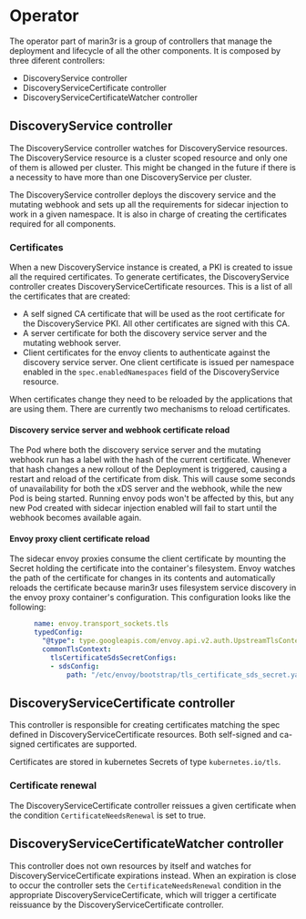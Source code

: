 # Operator

The operator part of marin3r is a group of controllers that manage the deployment and lifecycle of all the other components. It is composed by three diferent controllers:

* DiscoveryService controller
* DiscoveryServiceCertificate controller
* DiscoveryServiceCertificateWatcher controller

## DiscoveryService controller

The DiscoveryService controller watches for DiscoveryService resources. The DiscoveryService resource is a cluster scoped resource and only one of them is allowed per cluster. This might be changed in the future if there is a necessity to have more than one DiscoveryService per cluster.

The DiscoveryService controller deploys the discovery service and the mutating webhook and sets up all the requirements for sidecar injection to work in a given namespace. It is also in charge of creating the certificates required for all components.

### Certificates

When a new DiscoveryService instance is created, a PKI is created to issue all the required certificates. To generate certificates, the DiscoveryService controller creates DiscoveryServiceCertificate resources. This is a list of all the certificates that are created:

* A self signed CA certificate that will be used as the root certificate for the DiscoveryService PKI. All other certificates are signed with this CA.
* A server certificate for both the discovery service server and the mutating webhook server.
* Client certificates for the envoy clients to authenticate against the discovery service server. One client certificate is issued per namespace enabled in the `spec.enabledNamespaces` field of the DiscoveryService resource.

When certificates change they need to be reloaded by the applications that are using them. There are currently two mechanisms to reload certificates.

#### Discovery service server and webhook certificate reload

The Pod where both the discovery service server and the mutating webhook run has a label with the hash of the current certificate. Whenever that hash changes a new rollout of the Deployment is triggered, causing a restart and reload of the certificate from disk. This will cause some seconds of unavailability for both the xDS server and the webhook, while the new Pod is being started. Running envoy pods won't be affected by this, but any new Pod created with sidecar injection enabled will fail to start until the webhook becomes available again.

#### Envoy proxy client certificate reload

The sidecar envoy proxies consume the client certificate by mounting the Secret holding the certificate into the container's filesystem. Envoy watches the path of the certificate for changes in its contents and automatically reloads the certificate because marin3r uses filesystem service discovery in the envoy proxy container's configuration. This configuration looks like the following:

```yaml
      name: envoy.transport_sockets.tls
      typedConfig:
        "@type": type.googleapis.com/envoy.api.v2.auth.UpstreamTlsContext
        commonTlsContext:
          tlsCertificateSdsSecretConfigs:
          - sdsConfig:
              path: "/etc/envoy/bootstrap/tls_certificate_sds_secret.yaml"
```

## DiscoveryServiceCertificate controller

This controller is responsible for creating certificates matching the spec defined in DiscoveryServiceCertificate resources. Both self-signed and ca-signed certificates are supported.

Certificates are stored in kubernetes Secrets of type `kubernetes.io/tls`.

### Certificate renewal

The DiscoveryServiceCertificate controller reissues a given certificate when the condition `CertificateNeedsRenewal` is set to true.

## DiscoveryServiceCertificateWatcher controller

This controller does not own resources by itself and watches for DiscoveryServiceCertificate expirations instead. When an expiration is close to occur the controller sets the `CertificateNeedsRenewal` condition in the appropriate DiscoveryServiceCertificate, which will trigger a certificate reissuance by the DiscoveryServiceCertificate controller.
